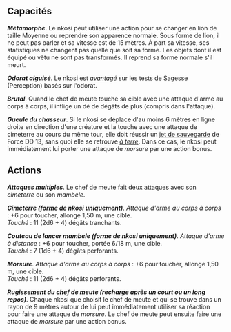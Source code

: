 ## Capacités
_**Métamorphe**_. Le nkosi peut utiliser une action pour se changer en lion de taille Moyenne ou reprendre son apparence normale. Sous forme de lion, il ne peut pas parler et sa vitesse est de 15 mètres. À part sa vitesse, ses statistiques ne changent pas quelle que soit sa forme. Les objets dont il est équipé ou vêtu ne sont pas transformés. Il reprend sa forme normale s'il meurt.

_**Odorat aiguisé**_. Le nkosi est [_avantagé_](/utiliser-les-caracteristiques/#avantage-et-desavantage) sur les tests de Sagesse (Perception) basés sur l'odorat.

_**Brutal**_. Quand le chef de meute touche sa cible avec une attaque d'arme au corps à corps, il inflige un dé de dégâts de plus (compris dans l'attaque).

_**Gueule du chasseur**_. Si le nkosi se déplace d'au moins 6 mètres en ligne droite en direction d'une créature et la touche avec une attaque de cimeterre au cours du même tour, elle doit réussir un [jet de sauvegarde](/utiliser-les-caracteristiques/#jets-de-sauvegarde) de Force DD 13, sans quoi elle se retrouve [_à terre_](/gerer-la-sante-du-personnage/#a-terre). Dans ce cas, le nkosi peut immédiatement lui porter une attaque de _morsure_ par une action bonus.

## Actions
_**Attaques multiples**_. Le chef de meute fait deux attaques avec son _cimeterre_ ou son _mambele_.

_**Cimeterre (forme de nkosi uniquement)**_. _Attaque d'arme au corps à corps_ : +6 pour toucher, allonge 1,50 m, une cible.  
_Touché_ : 11 (2d6 + 4) dégâts tranchants.

_**Couteau de lancer mambele (forme de nkosi uniquement)**_. _Attaque d'arme à distance_ : +6 pour toucher, portée 6/18 m, une cible.  
_Touché_ : 7 (1d6 + 4) dégâts perforants.

_**Morsure**_. _Attaque d'arme au corps à corps_ : +6 pour toucher, allonge 1,50 m, une cible.  
_Touché_ : 11 (2d6 + 4) dégâts perforants.

_**Rugissement du chef de meute (recharge après un court ou un long repos)**_. Chaque nkosi que choisit le chef de meute et qui se trouve dans un rayon de 9 mètres autour de lui peut immédiatement utiliser sa réaction pour faire une attaque de _morsure_. Le chef de meute peut ensuite faire une attaque de _morsure_ par une action bonus.
